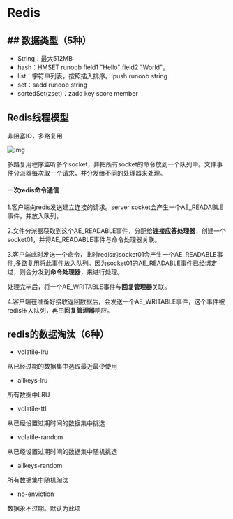 # Redis

## ## 数据类型（5种）

- String：最大512MB
- hash：HMSET runoob field1 "Hello" field2 "World"。
- list：字符串列表，按照插入排序。lpush runoob string
- set：sadd runoob string 
- sortedSet(zset)：zadd key score member 

## Redis线程模型

非阻塞IO，多路复用

![img](http://static2.iocoder.cn/images/Redis/2019_11_22/01.png)

多路复用程序监听多个socket，并把所有socket的命令放到一个队列中。文件事件分派器每次取一个请求，并分发给不同的处理器来处理。

#### 一次redis命令通信

1.客户端向redis发送建立连接的请求。server socket会产生一个AE_READABLE事件，并放入队列。

2.文件分派器获取到这个AE_READABLE事件，分配给**连接应答处理器**，创建一个socket01，并将AE_READABLE事件与命令处理器关联。

3.客户端此时发送一个命令，此时redis的socket01会产生一个AE_READABLE事件,多路复用将此事件放入队列。因为socket01的AE_READABLE事件已经绑定过，则会分发到**命令处理器**，来进行处理。

处理完毕后，将一个AE_WRITABLE事件与**回复管理器**关联。

4.客户端在准备好接收返回数据后，会发送一个AE_WRITABLE事件，这个事件被redis压入队列，再由**回复管理器**响应。

## redis的数据淘汰（6种）

- volatile-lru

从已经过期的数据集中选取最近最少使用

- allkeys-lru

所有数据中LRU

- volatile-ttl

从已经设置过期时间的数据集中挑选

- volatile-random

从已经设置过期时间的数据集中随机挑选

- allkeys-random

所有数据集中随机淘汰

- no-enviction

数据永不过期。默认为此项



